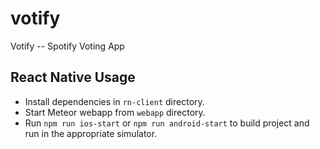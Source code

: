 # votify
Votify -- Spotify Voting App


## React Native Usage
  - Install dependencies in `rn-client` directory.
  - Start Meteor webapp from `webapp` directory.
  - Run `npm run ios-start` or `npm run android-start` to build project and run in the appropriate simulator.
